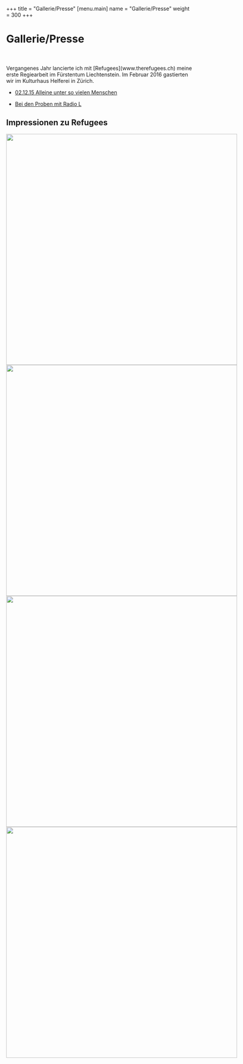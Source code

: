 +++
title = "Gallerie/Presse"
[menu.main]
name = "Gallerie/Presse"
weight = 300
+++

<h1>Gallerie/Presse</h1>
</br> 
</br>
Vergangenes Jahr lancierte ich mit [Refugees](www.therefugees.ch) meine erste Regiearbeit im Fürstentum Liechtenstein. Im Februar 2016 gastierten wir im Kulturhaus Helferei in Zürich. 

*  <a href="/VaterlandKritik.pdf">
    02.12.15 Alleine unter so vielen Menschen
  </a>

* <a href="/RadioLRefugees.MP3"> Bei den Proben mit Radio L </a>

<h2> Impressionen zu Refugees</h2>

<div class="carousel" style="width: 900px; height: 620px;">
  <img src="/images/helfereiprobe2.jpg" height="620"/>
  <img src="/images/zuerich1.jpeg" height="620"/>
  <img src="/images/helfereiprobe1.png" height="620"/>
  <img src="/images/premiere1115.jpg" height="620"/>
</div>

<script>
$('.carousel').slick({
  slidesToShow: 1,
  slidesToScroll: 1,
  autoplay: true,
  fade: true,
  autoplaySpeed: 3500,
  prevArrow: null,
  nextArrow: null,
  pauseOnHover: false,
  speed: 1000,
});
</script>
